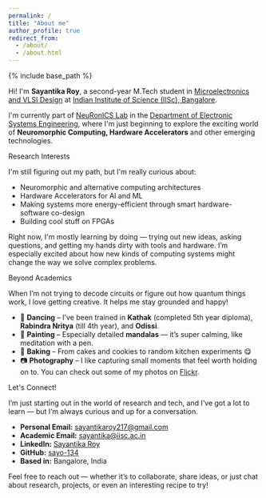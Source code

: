 ```yaml
---
permalink: /
title: "About me"
author_profile: true
redirect_from: 
  - /about/
  - /about.html
---
```


{% include base_path %}

Hi! I'm **Sayantika Roy**, a second-year M.Tech student in [Microelectronics and VLSI Design](https://microelectronics-eecs.iisc.ac.in/) at [Indian Institute of Science (IISc), Bangalore](https://iisc.ac.in/).

I'm currently part of [NeuRonICS Lab](https://labs.dese.iisc.ac.in/neuronics/) in the [Department of Electronic Systems Engineering](https://dese.iisc.ac.in/), where I'm just beginning to explore the exciting world of **Neuromorphic Computing, Hardware Accelerators** and other emerging technologies.

Research Interests

I'm still figuring out my path, but I'm really curious about:
  
- Neuromorphic and alternative computing architectures  
- Hardware Accelerators for AI and ML
- Making systems more energy-efficient through smart hardware-software co-design  
- Building cool stuff on FPGAs

Right now, I'm mostly learning by doing — trying out new ideas, asking questions, and getting my hands dirty with tools and hardware. I’m especially excited about how new kinds of computing systems might change the way we solve complex problems.

Beyond Academics

When I’m not trying to decode circuits or figure out how quantum things work, I love getting creative. It helps me stay grounded and happy!

* :dancer: **Dancing** – I’ve been trained in **Kathak** (completed 5th year diploma), **Rabindra Nritya** (till 4th year), and **Odissi**.
* 🎨 **Painting** – Especially detailed **mandalas** — it’s super calming, like meditation with a pen.
* :cookie: **Baking** – From cakes and cookies to random kitchen experiments :yum:
* :camera: **Photography** – I like capturing small moments that feel worth holding on to. You can check out some of my photos on [Flickr](https://www.flickr.com/photos/sayantikaroy217).

Let's Connect!

I’m just starting out in the world of research and tech, and I’ve got a lot to learn — but I’m always curious and up for a conversation.

- **Personal Email:** [sayantikaroy217@gmail.com](mailto:sayantikaroy217@gmail.com)  
- **Academic Email:** [sayantika@iisc.ac.in](mailto:sayantika@iisc.ac.in)  
- **LinkedIn:** [Sayantika Roy](https://linkedin.com/in/sayantika-roy-867141220)  
- **GitHub:** [sayo-134](https://github.com/sayo-134)  
- **Based in:** Bangalore, India

Feel free to reach out — whether it’s to collaborate, share ideas, or just chat about research, projects, or even an interesting recipe to try!
